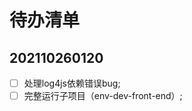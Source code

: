 <!--
 * @Author: xuziyong
 * @Date: 2021-10-26 01:16:36
 * @LastEditors: xuziyong
 * @LastEditTime: 2021-10-26 01:20:11
 * @Description: TODO
-->

# 待办清单

## 202110260120

- [ ] 处理log4js依赖错误bug;
- [ ] 完整运行子项目（env-dev-front-end）;
